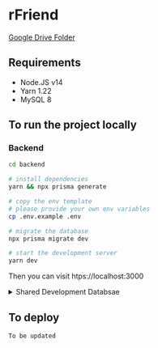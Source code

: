 # rFriend

[Google Drive Folder](https://drive.google.com/drive/folders/1iGmTmZUfHpdpOxF3P-ek2LPcFK6tYxkV)

## Requirements

- Node.JS v14
- Yarn 1.22
- MySQL 8

## To run the project locally

### Backend

```zsh
cd backend

# install dependencies
yarn && npx prisma generate

# copy the env template
# please provide your own env variables
cp .env.example .env

# migrate the database
npx prisma migrate dev

# start the development server
yarn dev
```

Then you can visit htps://localhost:3000

<details>
    <summary>Shared Development Databsae</summary>
    
    DATABASE_URL="mysql://bf36e27f101630:4423fdd5@us-cdbr-east-05.cleardb.net/heroku_9491a14fb3577a3"
</details>

## To deploy

```zsh
To be updated
```
